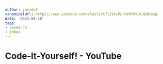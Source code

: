 ```yaml
---
author: javidx9
canonicalUrl: https://www.youtube.com/playlist?list=PLrOv9FMX8xJE8NgepZR1etrsU63fDDGxO
date: '2023-08-19'
tags:
- research
- inbox
---
```


# Code-It-Yourself! - YouTube